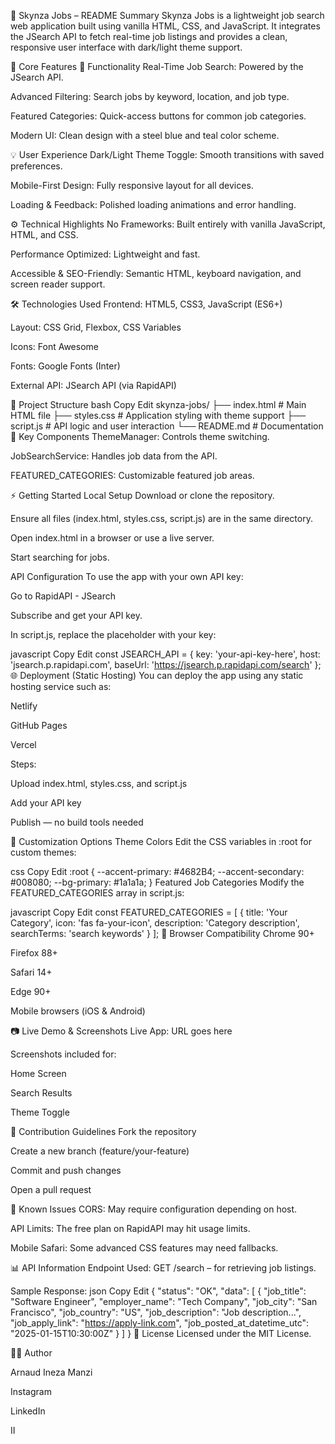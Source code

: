 📄 Skynza Jobs – README Summary
Skynza Jobs is a lightweight job search web application built using vanilla HTML, CSS, and JavaScript. It integrates the JSearch API to fetch real-time job listings and provides a clean, responsive user interface with dark/light theme support.

🚀 Core Features
🎯 Functionality
Real-Time Job Search: Powered by the JSearch API.

Advanced Filtering: Search jobs by keyword, location, and job type.

Featured Categories: Quick-access buttons for common job categories.

Modern UI: Clean design with a steel blue and teal color scheme.

💡 User Experience
Dark/Light Theme Toggle: Smooth transitions with saved preferences.

Mobile-First Design: Fully responsive layout for all devices.

Loading & Feedback: Polished loading animations and error handling.

⚙️ Technical Highlights
No Frameworks: Built entirely with vanilla JavaScript, HTML, and CSS.

Performance Optimized: Lightweight and fast.

Accessible & SEO-Friendly: Semantic HTML, keyboard navigation, and screen reader support.

🛠 Technologies Used
Frontend: HTML5, CSS3, JavaScript (ES6+)

Layout: CSS Grid, Flexbox, CSS Variables

Icons: Font Awesome

Fonts: Google Fonts (Inter)

External API: JSearch API (via RapidAPI)

📂 Project Structure
bash
Copy
Edit
skynza-jobs/
├── index.html       # Main HTML file
├── styles.css       # Application styling with theme support
├── script.js        # API logic and user interaction
└── README.md        # Documentation
🧠 Key Components
ThemeManager: Controls theme switching.

JobSearchService: Handles job data from the API.

FEATURED_CATEGORIES: Customizable featured job areas.

⚡ Getting Started
Local Setup
Download or clone the repository.

Ensure all files (index.html, styles.css, script.js) are in the same directory.

Open index.html in a browser or use a live server.

Start searching for jobs.

API Configuration
To use the app with your own API key:

Go to RapidAPI - JSearch

Subscribe and get your API key.

In script.js, replace the placeholder with your key:

javascript
Copy
Edit
const JSEARCH_API = {
    key: 'your-api-key-here',
    host: 'jsearch.p.rapidapi.com',
    baseUrl: 'https://jsearch.p.rapidapi.com/search'
};
🌐 Deployment (Static Hosting)
You can deploy the app using any static hosting service such as:

Netlify

GitHub Pages

Vercel

Steps:

Upload index.html, styles.css, and script.js

Add your API key

Publish — no build tools needed

🎨 Customization Options
Theme Colors
Edit the CSS variables in :root for custom themes:

css
Copy
Edit
:root {
    --accent-primary: #4682B4;
    --accent-secondary: #008080;
    --bg-primary: #1a1a1a;
}
Featured Job Categories
Modify the FEATURED_CATEGORIES array in script.js:

javascript
Copy
Edit
const FEATURED_CATEGORIES = [
    {
        title: 'Your Category',
        icon: 'fas fa-your-icon',
        description: 'Category description',
        searchTerms: 'search keywords'
    }
];
📱 Browser Compatibility
Chrome 90+

Firefox 88+

Safari 14+

Edge 90+

Mobile browsers (iOS & Android)

📷 Live Demo & Screenshots
Live App: URL goes here

Screenshots included for:

Home Screen

Search Results

Theme Toggle

🤝 Contribution Guidelines
Fork the repository

Create a new branch (feature/your-feature)

Commit and push changes

Open a pull request

🐞 Known Issues
CORS: May require configuration depending on host.

API Limits: The free plan on RapidAPI may hit usage limits.

Mobile Safari: Some advanced CSS features may need fallbacks.

📊 API Information
Endpoint Used:
GET /search – for retrieving job listings.

Sample Response:
json
Copy
Edit
{
  "status": "OK",
  "data": [
    {
      "job_title": "Software Engineer",
      "employer_name": "Tech Company",
      "job_city": "San Francisco",
      "job_country": "US",
      "job_description": "Job description...",
      "job_apply_link": "https://apply-link.com",
      "job_posted_at_datetime_utc": "2025-01-15T10:30:00Z"
    }
  ]
}
📝 License
Licensed under the MIT License.

👨‍💻 Author

Arnaud Ineza Manzi

Instagram

LinkedIn

II
